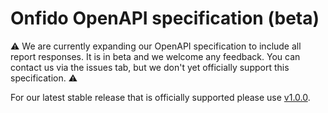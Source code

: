 # Onfido OpenAPI specification (beta)

:warning: We are currently expanding our OpenAPI specification to include all report responses. It is in beta and we welcome any feedback. You can contact us via the issues tab, but we don't yet officially support this specification. :warning:

For our latest stable release that is officially supported please use [v1.0.0](https://github.com/onfido/onfido-openapi-spec/tree/v1.0.0). 
